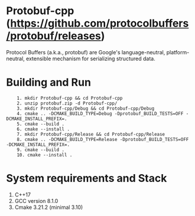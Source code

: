 # Protobuf-cpp (https://github.com/protocolbuffers/protobuf/releases)
Protocol Buffers (a.k.a., protobuf) are Google's language-neutral, platform-neutral, extensible mechanism for serializing structured data.
# Building and Run
``` 
    1. mkdir Protobuf-cpp && cd Protobuf-cpp
    2. unzip protobuf.zip -d Protobuf-cpp/
    3. mkdir Protobuf-cpp/Debug && cd Protobuf-cpp/Debug
    4. cmake .. -DCMAKE_BUILD_TYPE=Debug -Dprotobuf_BUILD_TESTS=OFF -DCMAKE_INSTALL_PREFIX=.
    5. cmake --build .
    6. cmake --install .
    7. mkdir Protobuf-cpp/Release && cd Protobuf-cpp/Release
    8. cmake .. -DCMAKE_BUILD_TYPE=Release -Dprotobuf_BUILD_TESTS=OFF -DCMAKE_INSTALL_PREFIX=.
    9. cmake --build .
    10. cmake --install .
```
# System requirements and Stack
  1. C++17
  2. GCC version 8.1.0
  3. Cmake 3.21.2 (minimal 3.10)
